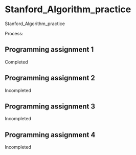 # Stanford_Algorithm_practice
Stanford_Algorithm_practice

Process: 

## Programming assignment 1

Completed

## Programming assignment 2

Incompleted

## Programming assignment 3

Incompleted

## Programming assignment 4

Incompleted

